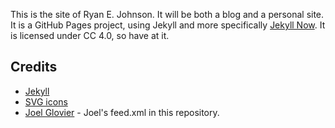 This is the site of Ryan E. Johnson. It will be both a blog and a personal site. It is a GitHub Pages project, using Jekyll and more specifically [Jekyll Now](https://github.com/barryclark/jekyll-now). It is licensed under CC 4.0, so have at it.

## Credits

- [Jekyll](https://github.com/jekyll/jekyll) 
- [SVG icons](https://github.com/neilorangepeel/Free-Social-Icons) 
- [Joel Glovier](http://joelglovier.com/writing/) - Joel's feed.xml in this repository.
